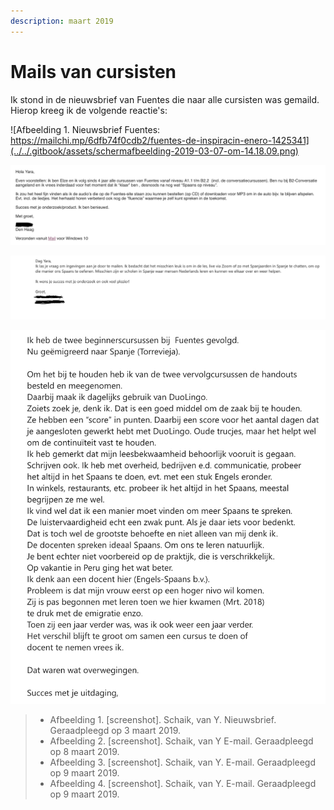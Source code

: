 ```yaml
---
description: maart 2019
---
```


# Mails van cursisten

Ik stond in de nieuwsbrief van Fuentes die naar alle cursisten was gemaild. Hierop kreeg ik de volgende reactie's:

![Afbeelding 1. Nieuwsbrief Fuentes: https://mailchi.mp/6dfb74f0cdb2/fuentes-de-inspiracin-enero-1425341](../../.gitbook/assets/schermafbeelding-2019-03-07-om-14.18.09.png)



![Afbeelding 2.](../../.gitbook/assets/reactie.op.nieuwsbrief2.png)

![Afbeelding 3.](../../.gitbook/assets/reactie.op.nieuwsbrief3.png)

![Afbeelding 4.](../../.gitbook/assets/schermafbeelding-2019-03-07-om-13.26.52.jpg)

> * Afbeelding 1. \[screenshot\]. Schaik, van Y. Nieuwsbrief. Geraadpleegd op 3 maart 2019.
> * Afbeelding 2. \[screenshot\]. Schaik, van Y E-mail. Geraadpleegd op 8 maart 2019.
> * Afbeelding 3. \[screenshot\]. Schaik, van Y. E-mail. Geraadpleegd op 9 maart 2019.
> * Afbeelding 4. \[screenshot\]. Schaik, van Y. E-mail. Geraadpleegd op 9 maart 2019.


